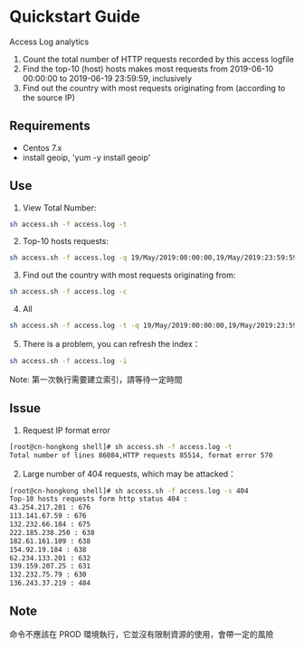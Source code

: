 # Quickstart Guide

Access Log analytics
1. Count the total number of HTTP requests recorded by this access logfile
2. Find the top-10 (host) hosts makes most requests from 2019-06-10 00:00:00 to
2019-06-19 23:59:59, inclusively
3. Find out the country with most requests originating from (according to the source
IP)

## Requirements
* Centos 7.x
* install geoip, 'yum -y install geoip'

## Use

1. View Total Number:
``` bash
sh access.sh -f access.log -t
```

2. Top-10 hosts requests:
``` bash
sh access.sh -f access.log -q 19/May/2019:00:00:00,19/May/2019:23:59:59
```

3. Find out the country with most requests originating from:
``` bash
sh access.sh -f access.log -c
```
4. All
``` bash
sh access.sh -f access.log -t -q 19/May/2019:00:00:00,19/May/2019:23:59:59 -c
```

5. There is a problem, you can refresh the index：
``` bash
sh access.sh -f access.log -i
```

Note: 第一次執行需要建立索引，請等待一定時間

## Issue
1. Request IP format error
``` bash
[root@cn-hongkong shell]# sh access.sh -f access.log -t
Total number of lines 86084,HTTP requests 85514, format error 570
```

2. Large number of 404 requests, which may be attacked：
``` bash
[root@cn-hongkong shell]# sh access.sh -f access.log -s 404
Top-10 hosts requests form http status 404 :
43.254.217.201 : 676
113.141.67.59 : 676
132.232.66.184 : 675
222.185.238.250 : 638
182.61.161.109 : 638
154.92.19.184 : 638
62.234.133.201 : 632
139.159.207.25 : 631
132.232.75.79 : 630
136.243.37.219 : 484
```

## Note
命令不應該在 PROD 環境執行，它並沒有限制資源的使用，會帶一定的風險
